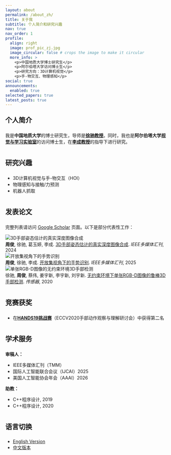 ```yaml
---
layout: about
permalink: /about_zh/
title: 关于我
subtitle: 个人简介和研究兴趣
nav: true
nav_order: 1
profile:
  align: right
  image: prof_pic_zj.jpg
  image_circular: false # crops the image to make it circular
  more_info: >
    <p>中国地质大学博士研究生</p>
    <p>阿尔伯塔大学访问博士生</p>
    <p>研究方向：3D计算机视觉</p>
    <p>手-物交互、物理感知</p>
social: true
announcements:
  enabled: true
selected_papers: true
latest_posts: true
---
```


<style>
/* 为不同社交平台设置品牌色彩 */
.profile-social a[title="email"] {
  color: #EA4335;
}

.profile-social a[title="GitHub"] {
  color: #333;
}

.profile-social a[title="LinkedIn"] {
  color: #0077B5;
}

.profile-social a[title="Google Scholar"] {
  color: #4285F4;
}

.profile-social a:hover {
  opacity: 0.8;
}

.profile-social i {
  width: 20px;
  text-align: center;
}

/* 增加标题之间的间距 */
h2 {
  margin-top: 2.5rem !important;
  margin-bottom: 1.5rem !important;
}

h3 {
  margin-top: 2rem !important;
  margin-bottom: 1rem !important;
}

/* 为第一个h2标题减少上边距 */
h2:first-of-type {
  margin-top: 1.5rem !important;
}
</style>

## 个人简介
我是**中国地质大学**的博士研究生，导师是<a href="http://grzy.cug.edu.cn/xuchi/zh_CN/index.htm" target="_blank"><b>徐驰教授</b></a>。同时，我也是**阿尔伯塔大学**<a href="https://vision-and-learning-lab-ualberta.github.io/" target="_blank"><b>视觉与学习实验室</b></a>的访问博士生，在<a href="https://www.ece.ualberta.ca/~lcheng5/" target="_blank"><b>李成教授</b></a>的指导下进行研究。

## 研究兴趣
- 3D计算机视觉与手-物交互（HOI）
- 物理感知与接触/力预测
- 机器人抓取

## 发表论文
完整列表请访问 [Google Scholar](/publications/) 页面。以下是部分代表性工作：

<div class="row mb-4">
     <div class="col-md-6">
       <img src="{{ site.baseurl }}/assets/img/project/2023-TMM.png" alt="3D手部姿态估计的真实深度图像合成" class="img-fluid rounded shadow-sm">
     </div>
     <div class="col-md-6">
         <strong>周俊</strong>, 徐驰, 葛玉婷, 李成. <a href="https://doi.org/10.1109/TMM.2023.3330522" target="_blank">3D手部姿态估计的真实深度图像合成</a>. <em>IEEE多媒体汇刊</em>, 2024
       </div>
   </div>

<div class="row mb-4">
     <div class="col-md-6">
       <img src="{{ site.baseurl }}/assets/img/project/2025-TMM.png" alt="开放集视角下的手势识别" class="img-fluid rounded shadow-sm">
     </div>
            <div class="col-md-6">
         <strong>周俊</strong>, 徐驰, 李成. <a href="https://doi.org/10.1109/TMM.2025.3535363" target="_blank">开放集视角下的手势识别</a>. <em>IEEE多媒体汇刊</em>, 2025
       </div>
   </div>

<div class="row mb-4">
     <div class="col-md-6">
       <img src="{{ site.baseurl }}/assets/img/project/2020-Sensors.png" alt="单张RGB-D图像的无约束环境3D手部检测" class="img-fluid rounded shadow-sm">
     </div>
            <div class="col-md-6">
         徐驰, <strong>周俊</strong>, 蔡伟, 姜宇新, 李宇新, 刘宇新. <a href="https://doi.org/10.3390/s20216360" target="_blank">无约束环境下单张RGB-D图像的鲁棒3D手部检测</a>. <em>传感器</em>, 2020
       </div>
   </div>

## 竞赛获奖
- 在<a href="https://competitions.codalab.org/competitions/20913#results" target="_blank"><b>HANDS19挑战赛</b></a>（ECCV2020手部动作观察与理解研讨会）中获得第二名

## 学术服务
**审稿人：**
- IEEE多媒体汇刊（TMM）
- 国际人工智能联合会议（IJCAI）2025
- 美国人工智能协会年会（AAAI）2026

**助教：**
- C++程序设计, 2019
- C++程序设计, 2020

## 语言切换
- [English Version](/about/)
- [中文版本](/about_zh/)
